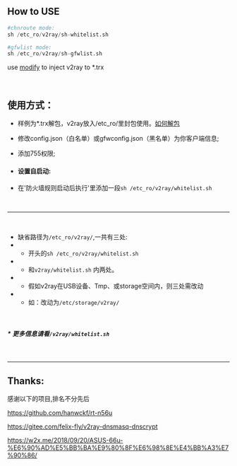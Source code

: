 ## How to USE

``` python
#chnroute mode:
sh /etc_ro/v2ray/sh-whitelist.sh

#gfwlist mode:
sh /etc_ro/v2ray/sh-gfwlist.sh
```
use   <a href="https://www.lanzous.com/i4p480b" target="_blank">modify</a>  to inject v2ray to *.trx

<br>

## 使用方式：
* 样例为*.trx解包，v2ray放入/etc_ro/里封包使用。<a href="https://www.right.com.cn/forum/thread-747762-1-1.html" target="_blank">如何解包</a>
* 修改config.json（白名单）或gfwconfig.json（黑名单）为你客户端信息;
* 添加755权限;
  
  
* #### 设置自启动:
 * 在'防火墙规则启动后执行'里添加一段`sh /etc_ro/v2ray/whitelist.sh`
 
<br>

-----------------------------

<br>


 *  缺省路径为`/etc_ro/v2ray/`,一共有三处:
  * * 开头的`sh /etc_ro/v2ray/whitelist.sh` 
  * * 和`v2ray/whitelist.sh` 内两处。
  * *  假如v2ray在USB设备、Tmp、或storage空间内，则三处需改动
  * * 如：改动为`/etc/storage/v2ray/`
 <br>
 
##### * 更多信息请看`/v2ray/whitelist.sh`
  
 <br>
 
-------------
## Thanks:
感谢以下的项目,排名不分先后

https://github.com/hanwckf/rt-n56u

https://gitee.com/felix-fly/v2ray-dnsmasq-dnscrypt

https://w2x.me/2018/09/20/ASUS-66u-%E6%90%AD%E5%BB%BA%E9%80%8F%E6%98%8E%E4%BB%A3%E7%90%86/
